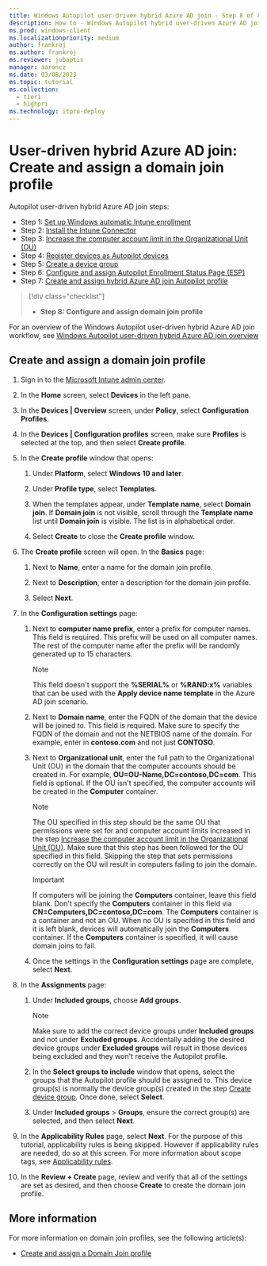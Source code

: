 ```yaml
---
title: Windows Autopilot user-driven hybrid Azure AD join - Step 8 of 8 - Create and assign a domain join profile
description: How to - Windows Autopilot hybrid user-driven Azure AD join - Step 8 of 8 - Create and assign a domain join profile.
ms.prod: windows-client
ms.localizationpriority: medium
author: frankroj
ms.author: frankroj
ms.reviewer: jubaptis
manager: aaroncz
ms.date: 03/08/2023
ms.topic: tutorial
ms.collection: 
  - tier1
  - highpri
ms.technology: itpro-deploy
---
```


# User-driven hybrid Azure AD join: Create and assign a domain join profile

Autopilot user-driven hybrid Azure AD join steps:
- Step 1: [Set up Windows automatic Intune enrollment](hybrid-azure-ad-join-automatic-enrollment.md)
- Step 2: [Install the Intune Connector](hybrid-azure-ad-join-intune-connector.md)
- Step 3: [Increase the computer account limit in the Organizational Unit (OU)](hybrid-azure-ad-join-computer-account-limit.md)
- Step 4: [Register devices as Autopilot devices](hybrid-azure-ad-join-register-device.md)
- Step 5: [Create a device group](hybrid-azure-ad-join-device-group.md)
- Step 6: [Configure and assign Autopilot Enrollment Status Page (ESP)](hybrid-azure-ad-join-esp.md)
- Step 7: [Create and assign hybrid Azure AD join Autopilot profile](hybrid-azure-ad-join-autopilot-profile.md)
> [!div class="checklist"]
> - **Step 8: Configure and assign domain join profile**

For an overview of the Windows Autopilot user-driven hybrid Azure AD join workflow, see [Windows Autopilot user-driven hybrid Azure AD join overview](hybrid-azure-ad-join-workflow.md)

## Create and assign a domain join profile

1. Sign in to the [Microsoft Intune admin center](https://go.microsoft.com/fwlink/?linkid=2109431).

1. In the **Home** screen, select **Devices** in the left pane.

1. In the **Devices | Overview** screen, under **Policy**, select **Configuration Profiles**.

1. In the **Devices | Configuration profiles** screen, make sure **Profiles** is selected at the top, and then select **Create profile**.

1. In the **Create profile** window that opens:

   1. Under **Platform**, select **Windows 10 and later**.

   1. Under **Profile type**, select **Templates**.

   1. When the templates appear, under **Template name**, select **Domain join**. If **Domain join** is not visible, scroll through the **Template name** list until **Domain join** is visible. The list is in alphabetical order.

   1. Select **Create** to close the **Create profile** window.

1. The **Create profile** screen will open. In the **Basics** page:

   1. Next to **Name**, enter a name for the domain join profile.

   1. Next to **Description**, enter a description for the domain join profile.

   1. Select **Next**.

1. In the **Configuration settings** page:

   1. Next to **computer name prefix**, enter a prefix for computer names. This field is required. This prefix will be used on all computer names. The rest of the computer name after the prefix will be randomly generated up to 15 characters.

        > [!NOTE]
        >
        > This field doesn't support the **%SERIAL%** or **%RAND:x%** variables that can be used with the **Apply device name template** in the Azure AD join scenario.

   1. Next to **Domain name**, enter the FQDN of the domain that the device will be joined to. This field is required. Make sure to specify the FQDN of the domain and not the NETBIOS name of the domain. For example, enter in **contoso.com** and not just **CONTOSO**.

   1. Next to **Organizational unit**, enter the full path to the Organizational Unit (OU) in the domain that the computer accounts should be created in. For example, **OU=OU-Name,DC=contoso,DC=com**. This field is optional. If the OU isn't specified, the computer accounts will be created in the **Computer** container.

        > [!NOTE]
        >
        > The OU specified in this step should be the same OU that permissions were set for and computer account limits increased in the step [Increase the computer account limit in the Organizational Unit (OU)](hybrid-azure-ad-join-computer-account-limit.md). Make sure that this step has been followed for the OU specified in this field. Skipping the step that sets permissions correctly on the OU wil result in computers failing to join the domain.

        > [!IMPORTANT]
        >
        > If computers will be joining the **Computers** container, leave this field blank. Don't specify the **Computers** container in this field via **CN=Computers,DC=contoso,DC=com**. The **Computers** container is a container and not an OU. When no OU is specified in this field and it is left blank, devices will automatically join the **Computers** container. If the **Computers** container is specified, it will cause domain joins to fail.

   1. Once the settings in the **Configuration settings** page are complete, select **Next**.

1. In the **Assignments** page:

   1. Under **Included groups**, choose **Add groups**.

      > [!NOTE]
      >
      > Make sure to add the correct device groups under **Included groups** and not under **Excluded groups**. Accidentally adding the desired device groups under **Excluded groups** will result in those devices being excluded and they won't receive the Autopilot profile.

   1. In the **Select groups to include** window that opens, select the groups that the Autopilot profile should be assigned to. This device group(s) is normally the device group(s) created in the step [Create device group](azure-ad-join-device-group.md). Once done, select **Select**.

   1. Under **Included groups** > **Groups**, ensure the correct group(s) are selected, and then select **Next**.

1. In the **Applicability Rules** page, select **Next**. For the purpose of this tutorial, applicability rules is being skipped. However if applicability rules are needed, do so at this screen. For more information about scope tags, see [Applicability rules](/mem/intune/configuration/device-profile-create#applicability-rules).

1. In the **Review + Create** page, review and verify that all of the settings are set as desired, and then choose **Create** to create the domain join profile.

## More information

For more information on domain join profiles, see the following article(s):

- [Create and assign a Domain Join profile](/mem/autopilot/windows-autopilot-hybrid#create-and-assign-a-domain-join-profile)
